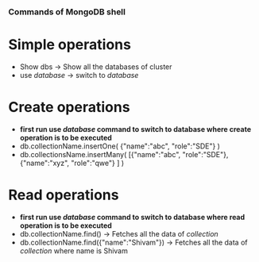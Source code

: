 ### Commands of MongoDB shell

# Simple operations
 - Show dbs -> Show all the databases of cluster
 - use _database_ -> switch to _database_

# Create operations
 - **first run use _database_ command to switch to database where create operation is to be executed**
 - db.collectionName.insertOne( {"name":"abc", "role":"SDE"} )
 - db.collectionsName.insertMany( [{"name":"abc", "role":"SDE"}, {"name":"xyz", "role":"qwe"} ] )

# Read operations
 - **first run use _database_ command to switch to database where read operation is to be executed**
 - db.collectionName.find() -> Fetches all the data of _collection_
 - db.collectionName.find({"name":"Shivam"}) -> Fetches all the data of _collection_ where name is Shivam

 